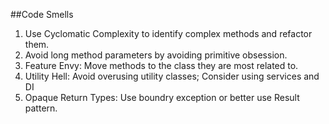 ##Code Smells
1. Use Cyclomatic Complexity to identify complex methods and refactor them.
2. Avoid long method parameters by avoiding primitive obsession.
3. Feature Envy: Move methods to the class they are most related to.
4. Utility Hell: Avoid overusing utility classes; Consider using services and DI
5. Opaque Return Types: Use boundry exception or better use Result<T> pattern.
